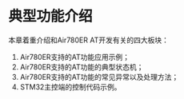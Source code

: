 # 典型功能介绍

本章着重介绍和Air780ER AT开发有关的四大板块：

1. Air780ER支持的AT功能应用示例；
2. Air780ER支持的AT功能的典型状态机；
3. Air780ER支持的AT功能的常见异常以及处理方法；
4. STM32主控端的控制代码示例。
